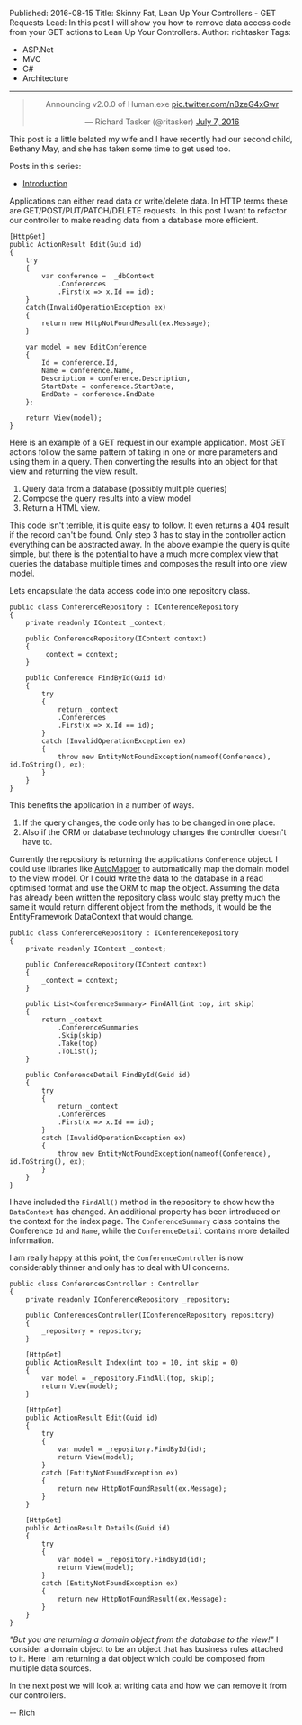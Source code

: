 Published: 2016-08-15
Title: Skinny Fat, Lean Up Your Controllers - GET Requests
Lead: In this post I will show you how to remove data access code from your GET actions to Lean Up Your Controllers.
Author: richtasker
Tags:
  - ASP.Net
  - MVC
  - C#
  - Architecture
---
<blockquote class="twitter-tweet" data-lang="en" align="center"><p lang="en" dir="ltr">Announcing v2.0.0 of Human.exe <a href="https://t.co/nBzeG4xGwr">pic.twitter.com/nBzeG4xGwr</a></p>&mdash; Richard Tasker (@ritasker) <a href="https://twitter.com/ritasker/status/751099475368747009">July 7, 2016</a></blockquote>
<script async src="//platform.twitter.com/widgets.js" charset="utf-8"></script>

This post is a little belated my wife and I have recently had our second child, Bethany May, and she has taken some time to get used too.

Posts in this series:

- [Introduction](https://richardtasker.co.uk/2016/06/09/lean-up-your-controllers-intro)

Applications can either read data or write/delete data. In HTTP terms these are  GET/POST/PUT/PATCH/DELETE requests. In this post I want to refactor our controller to make reading data from a database more efficient.

    [HttpGet]
    public ActionResult Edit(Guid id)
    {
        try
        {
            var conference =  _dbContext
                .Conferences
                .First(x => x.Id == id);
        }
        catch(InvalidOperationException ex)
        {
            return new HttpNotFoundResult(ex.Message);
        }

        var model = new EditConference
        {
            Id = conference.Id,
            Name = conference.Name,
            Description = conference.Description,
            StartDate = conference.StartDate,
            EndDate = conference.EndDate
        };
        
        return View(model);
    }

Here is an example of a GET request in our example application. Most GET actions follow the same pattern of taking in one or more parameters and using them in a query. Then converting the results into an object for that view and returning the view result.

1) Query data from a database (possibly multiple queries)
2) Compose the query results into a view model
3) Return a HTML view.

This code isn't terrible, it is quite easy to follow. It even returns a 404 result if the record can't be found. Only step 3 has to stay in the controller action everything can be abstracted away. 
In the above example the query is quite simple, but there is the potential to have a much more complex view that queries the database multiple times and composes the result into one view model.

Lets encapsulate the data access code into one repository class.

    public class ConferenceRepository : IConferenceRepository
    {
        private readonly IContext _context;

        public ConferenceRepository(IContext context)
        {
            _context = context;
        }

        public Conference FindById(Guid id)
        {
            try
            {
                return _context
                .Conferences
                .First(x => x.Id == id);
            }
            catch (InvalidOperationException ex)
            {
                throw new EntityNotFoundException(nameof(Conference), id.ToString(), ex);
            }
        }
    }

This benefits the application in a number of ways.

1) If the query changes, the code only has to be changed in one place.
2) Also if the ORM or database technology changes the controller doesn't have to.

Currently the repository is returning the applications `Conference` object. I could use libraries like [AutoMapper](http://automapper.org/) to automatically map the domain model to the view model. Or I could write the data to the database in a read optimised format and use the ORM to map the object. 
Assuming the data has already been written the repository class would stay pretty much the same it would return different object from the methods, it would be the EntityFramework DataContext that would change.

    public class ConferenceRepository : IConferenceRepository
    {
        private readonly IContext _context;

        public ConferenceRepository(IContext context)
        {
            _context = context;
        }

        public List<ConferenceSummary> FindAll(int top, int skip)
        {
            return _context
                .ConferenceSummaries
                .Skip(skip)
                .Take(top)
                .ToList();
        }

        public ConferenceDetail FindById(Guid id)
        {
            try
            {
                return _context
                .Conferences
                .First(x => x.Id == id);
            }
            catch (InvalidOperationException ex)
            {
                throw new EntityNotFoundException(nameof(Conference), id.ToString(), ex);
            }
        }
    }

I have included the `FindAll()` method in the repository to show how the `DataContext` has changed. An additional property has been introduced on the context for the index page. The `ConferenceSummary` class contains the Conference `Id` and `Name`, while the `ConferenceDetail` contains more detailed information.

I am really happy at this point, the `ConferenceController` is now considerably thinner and only has to deal with UI concerns.

    public class ConferencesController : Controller
    {
        private readonly IConferenceRepository _repository;

        public ConferencesController(IConferenceRepository repository)
        {
            _repository = repository;
        }

        [HttpGet]
        public ActionResult Index(int top = 10, int skip = 0)
        {
            var model = _repository.FindAll(top, skip);
            return View(model);
        }

        [HttpGet]
        public ActionResult Edit(Guid id)
        {
            try
            {
                var model = _repository.FindById(id);
                return View(model);
            }
            catch (EntityNotFoundException ex)
            {
                return new HttpNotFoundResult(ex.Message);
            }
        }

        [HttpGet]
        public ActionResult Details(Guid id)
        {
            try
            {
                var model = _repository.FindById(id);
                return View(model);
            }
            catch (EntityNotFoundException ex)
            {
                return new HttpNotFoundResult(ex.Message);
            }
        }
    }

_"But you are returning a domain object from the database to the view!"_
I consider a domain object to be an object that has business rules attached to it. Here I am returning a dat object which could be composed from multiple data sources.

In the next post we will look at writing data and how we can remove it from our controllers.

-- Rich
